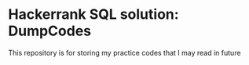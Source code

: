 # Hackerrank SQL solution: DumpCodes
This repository is for storing my practice codes that I may read in future 
